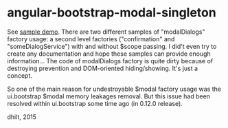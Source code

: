 angular-bootstrap-modal-singleton
================

See [sample demo](http://rawgit.com/dhilt/angular-bootstrap-modal-singleton/master/sample/localView.html). There are two different samples of "modalDialogs" factory usage: a second level factories ("confirmation" and "someDialogService") with and without $scope passing. I did't even try to create any documentation and hope these samples can provide enough information... The code of modalDialogs factory is quite dirty because of destroying prevention and DOM-oriented hiding/showing. It's just a concept.

So one of the main reason for undestroyable $modal factory usage was the ui.bootstrap $modal memory leakages removal. But this issue had been resolved within ui.bootstrap some time ago (in 0.12.0 release). 

dhilt, 2015
